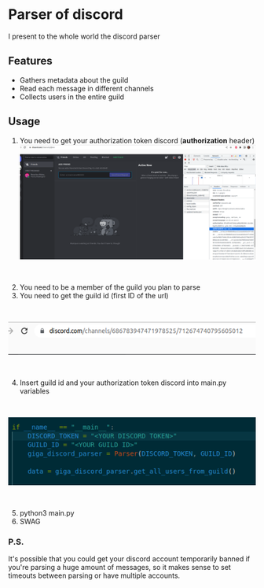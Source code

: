 # Parser of discord

I present to the whole world the discord parser

## Features

- Gathers metadata about the guild
- Read each message in different channels
- Collects users in the entire guild

## Usage

1) You need to get your authorization token discord (**authorization** header)
![Semantic description of image](/imgs/discord_authorization_token.png "Discord token")
<!-- blank line -->
<br>

2) You need to be a member of the guild you plan to parse
3) You need to get the guild id (first ID of the url)
<br>

![Semantic description of image](/imgs/guild_id.png "Guild id")

<!-- blank line -->
<br>

4) Insert guild id and your authorization token discord into main.py variables
<!-- blank line -->
<br>

![Semantic description of image](/imgs/insert_ids.png "Insert IDS")

<br>

5) python3 main.py
6) SWAG

### P.S.

It's possible that you could get your discord account temporarily banned if you're parsing a huge amount of messages, so it makes sense to set timeouts between parsing or have multiple accounts.